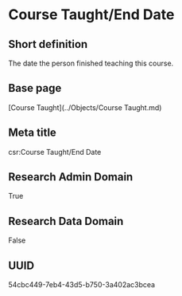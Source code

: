 # Course Taught/End Date
## Short definition
The date the person finished teaching this course.
## Base page
[Course Taught](../Objects/Course Taught.md)
## Meta title
csr:Course Taught/End Date
## Research Admin Domain
True
## Research Data Domain
False
## UUID
54cbc449-7eb4-43d5-b750-3a402ac3bcea
